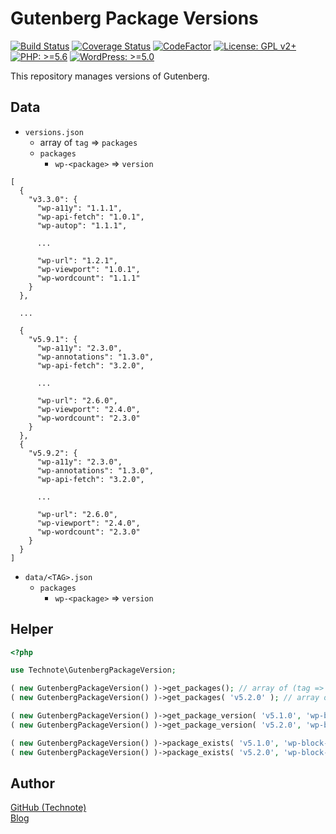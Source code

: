 # Gutenberg Package Versions

[![Build Status](https://travis-ci.com/technote-space/gutenberg-package-versions.svg?branch=master)](https://travis-ci.com/technote-space/gutenberg-package-versions)
[![Coverage Status](https://coveralls.io/repos/github/technote-space/gutenberg-package-versions/badge.svg?branch=master)](https://coveralls.io/github/technote-space/gutenberg-package-versions?branch=master)
[![CodeFactor](https://www.codefactor.io/repository/github/technote-space/gutenberg-package-versions/badge)](https://www.codefactor.io/repository/github/technote-space/gutenberg-package-versions)
[![License: GPL v2+](https://img.shields.io/badge/License-GPL%20v2%2B-blue.svg)](http://www.gnu.org/licenses/gpl-2.0.html)
[![PHP: >=5.6](https://img.shields.io/badge/PHP-%3E%3D5.6-orange.svg)](http://php.net/)
[![WordPress: >=5.0](https://img.shields.io/badge/WordPress-%3E%3D5.0-brightgreen.svg)](https://wordpress.org/)

This repository manages versions of Gutenberg.

## Data
- `versions.json`
  - array of `tag` => `packages`
  - `packages`
    - `wp-<package>` => `version` 
```
[
  {
    "v3.3.0": {
      "wp-a11y": "1.1.1",
      "wp-api-fetch": "1.0.1",
      "wp-autop": "1.1.1",
      
      ...
      
      "wp-url": "1.2.1",
      "wp-viewport": "1.0.1",
      "wp-wordcount": "1.1.1"
    }
  },
  
  ...
  
  {
    "v5.9.1": {
      "wp-a11y": "2.3.0",
      "wp-annotations": "1.3.0",
      "wp-api-fetch": "3.2.0",
      
      ...
      
      "wp-url": "2.6.0",
      "wp-viewport": "2.4.0",
      "wp-wordcount": "2.3.0"
    }
  },
  {
    "v5.9.2": {
      "wp-a11y": "2.3.0",
      "wp-annotations": "1.3.0",
      "wp-api-fetch": "3.2.0",
      
      ...
      
      "wp-url": "2.6.0",
      "wp-viewport": "2.4.0",
      "wp-wordcount": "2.3.0"
    }
  }
]
```
- `data/<TAG>.json`
  - `packages`
    - `wp-<package>` => `version` 

## Helper
```php
<?php

use Technote\GutenbergPackageVersion;

( new GutenbergPackageVersion() )->get_packages(); // array of (tag => packages)
( new GutenbergPackageVersion() )->get_packages( 'v5.2.0' ); // array of (package => version)

( new GutenbergPackageVersion() )->get_package_version( 'v5.1.0', 'wp-block-editor' ); // false
( new GutenbergPackageVersion() )->get_package_version( 'v5.2.0', 'wp-block-editor' ); // 1.0.0-alpha.0

( new GutenbergPackageVersion() )->package_exists( 'v5.1.0', 'wp-block-editor' ); // false
( new GutenbergPackageVersion() )->package_exists( 'v5.2.0', 'wp-block-editor' ); // true
```

## Author
[GitHub (Technote)](https://github.com/technote-space)  
[Blog](https://technote.space)
